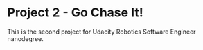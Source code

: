 #  Project 2 - Go Chase It!

This is the second project for Udacity Robotics Software Engineer nanodegree.